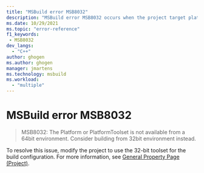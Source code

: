 ```yaml
---
title: "MSBuild error MSB8032"
description: "MSBuild error MSB8032 occurs when the project target platform or toolset isn't supported by the 64-bit toolset."
ms.date: 10/29/2021
ms.topic: "error-reference"
f1_keywords:
 - MSB8032
dev_langs:
  - "C++"
author: ghogen
ms.author: ghogen
manager: jmartens
ms.technology: msbuild
ms.workload:
  - "multiple"
---
```

# MSBuild error MSB8032

> MSB8032: The Platform or PlatformToolset is not available from a 64bit environment.  Consider building from 32bit environment instead.

To resolve this issue, modify the project to use the 32-bit toolset for the build configuration. For more information, see [General Property Page (Project)](/cpp/build/reference/general-property-page-project).
